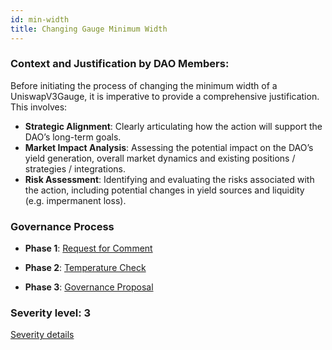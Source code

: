 ```yaml
---
id: min-width
title: Changing Gauge Minimum Width
---
```


### Context and Justification by DAO Members:

Before initiating the process of changing the minimum width of a UniswapV3Gauge, it is imperative to provide a comprehensive justification. This involves:

- **Strategic Alignment**: Clearly articulating how the action will support the DAO’s long-term goals.
- **Market Impact Analysis**: Assessing the potential impact on the DAO’s yield generation, overall market dynamics and existing positions / strategies / integrations.
- **Risk Assessment**: Identifying and evaluating the risks associated with the action, including potential changes in yield sources and liquidity (e.g. impermanent loss).

### Governance Process

- **Phase 1**: [Request for Comment][phase-1]

- **Phase 2**: [Temperature Check][phase-2] 

- **Phase 3**: [Governance Proposal][phase-3]

[phase-1]: ./request-for-comment
[phase-2]: ./temperature-check
[phase-3]: ./governance-proposal

### Severity level: 3
[Severity details](/workspaces/Maia-DAO.github.io/versioned_docs/version-Maia/governance/03-severity.md) 